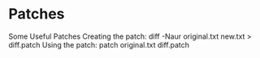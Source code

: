 # Patches
Some Useful Patches
Creating the patch:
diff -Naur original.txt new.txt > diff.patch
Using the patch:
patch original.txt diff.patch
